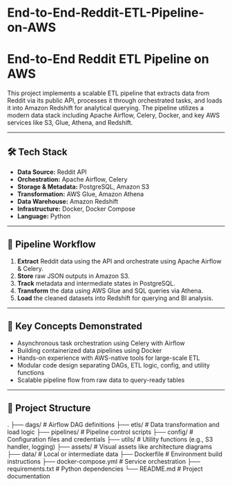 # End-to-End-Reddit-ETL-Pipeline-on-AWS
# End-to-End Reddit ETL Pipeline on AWS

This project implements a scalable ETL pipeline that extracts data from Reddit via its public API, processes it through orchestrated tasks, and loads it into Amazon Redshift for analytical querying. The pipeline utilizes a modern data stack including Apache Airflow, Celery, Docker, and key AWS services like S3, Glue, Athena, and Redshift.

---

## 🛠️ Tech Stack

- **Data Source:** Reddit API  
- **Orchestration:** Apache Airflow, Celery  
- **Storage & Metadata:** PostgreSQL, Amazon S3  
- **Transformation:** AWS Glue, Amazon Athena  
- **Data Warehouse:** Amazon Redshift  
- **Infrastructure:** Docker, Docker Compose  
- **Language:** Python  

---

## 🔁 Pipeline Workflow

1. **Extract** Reddit data using the API and orchestrate using Apache Airflow & Celery.  
2. **Store** raw JSON outputs in Amazon S3.  
3. **Track** metadata and intermediate states in PostgreSQL.  
4. **Transform** the data using AWS Glue and SQL queries via Athena.  
5. **Load** the cleaned datasets into Redshift for querying and BI analysis.

---

## 🧠 Key Concepts Demonstrated

- Asynchronous task orchestration using Celery with Airflow  
- Building containerized data pipelines using Docker  
- Hands-on experience with AWS-native tools for large-scale ETL  
- Modular code design separating DAGs, ETL logic, config, and utility functions  
- Scalable pipeline flow from raw data to query-ready tables

---

## 📁 Project Structure

.
├── dags/ # Airflow DAG definitions
├── etls/ # Data transformation and load logic
├── pipelines/ # Pipeline control scripts
├── config/ # Configuration files and credentials
├── utils/ # Utility functions (e.g., S3 handler, logging)
├── assets/ # Visual assets like architecture diagrams
├── data/ # Local or intermediate data
├── Dockerfile # Environment build instructions
├── docker-compose.yml # Service orchestration
├── requirements.txt # Python dependencies
└── README.md # Project documentation

